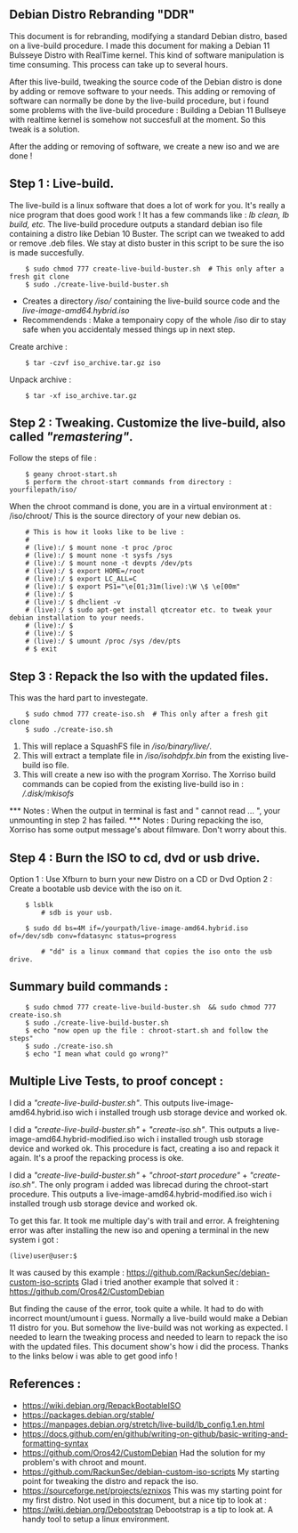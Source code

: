## Debian Distro Rebranding "DDR" 

This document is for rebranding, modifying a standard Debian distro, based on a live-build procedure.
I made this document for making a Debian 11 Bulsseye Distro with RealTime kernel.
This kind of software manipulation is time consuming. This process can take up to several hours.

After this live-build, tweaking the source code of the Debian distro is done by adding or remove software to your needs.
This adding or removing of software can normally be done by the live-build procedure, but i found some problems with
the live-build procedure : Building a Debian 11 Bullseye with realtime kernel is somehow not succesfull at the moment.
So this tweak is a solution. 

After the adding or removing of software, we create a new iso and we are done !


## Step 1 : Live-build.

The live-build is a linux software that does a lot of work for you. It's really a nice program that does good work !
It has a few commands like : *lb clean, lb build, etc.*
The live-build procedure outputs a standard debian iso file containing a distro like Debian 10 Buster.
The script can we tweaked to add or remove .deb files.
We stay at disto buster in this script to be sure the iso is made succesfully.

		$ sudo chmod 777 create-live-build-buster.sh  # This only after a fresh git clone
		$ sudo ./create-live-build-buster.sh

- Creates a directory */iso/* containing the live-build source code and the *live-image-amd64.hybrid.iso*
- Recommendends : Make a temponairy copy of the whole /iso dir to stay safe when you accidentaly messed things up in next step.

Create archive : 	

		$ tar -czvf iso_archive.tar.gz iso

Unpack archive : 

		$ tar -xf iso_archive.tar.gz
	
	
## Step 2 : Tweaking. Customize the live-build, also called *"remastering"*.

Follow the steps of file :

		$ geany chroot-start.sh
		$ perform the chroot-start commands from directory : yourfilepath/iso/

When the chroot command is done, you are in a virtual environment at : /iso/chroot/ This is the source directory of your new debian os.

		# This is how it looks like to be live :
		#
		# (live):/ $ mount none -t proc /proc
		# (live):/ $ mount none -t sysfs /sys
		# (live):/ $ mount none -t devpts /dev/pts
		# (live):/ $ export HOME=/root
		# (live):/ $ export LC_ALL=C
		# (live):/ $ export PS1="\e[01;31m(live):\W \$ \e[00m"
		# (live):/ $
		# (live):/ $ dhclient -v 
		# (live):/ $ sudo apt-get install qtcreator etc. to tweak your debian installation to your needs.
		# (live):/ $
		# (live):/ $
		# (live):/ $ umount /proc /sys /dev/pts
		# $ exit
	
## Step 3 : Repack the Iso with the updated files.	
	
This was the hard part to investegate.

		$ sudo chmod 777 create-iso.sh  # This only after a fresh git clone
		$ sudo ./create-iso.sh

1. This will replace a SquashFS file in */iso/binary/live/*.
2. This will extract a template file in */iso/isohdpfx.bin* from the existing live-build iso file.
3. This will create a new iso with the program Xorriso. The Xorriso build commands can be copied from the existing live-build iso in : */.disk/mkisofs*

*** Notes : When the output in terminal is fast and " cannot read ... ", your unmounting in step 2 has failed.
*** Notes : During repacking the iso, Xorriso has some output message's about filmware. Don't worry about this.
		
## Step 4 : Burn the ISO to cd, dvd or usb drive.

Option 1 : Use Xfburn to burn your new Distro on a CD or Dvd
Option 2 : Create a bootable usb device with the iso on it.

		$ lsblk 	
			# sdb is your usb.					
			
		$ sudo dd bs=4M if=/yourpath/live-image-amd64.hybrid.iso of=/dev/sdb conv=fdatasync status=progress
			
			# "dd" is a linux command that copies the iso onto the usb drive.

## Summary build commands :

		$ sudo chmod 777 create-live-build-buster.sh  && sudo chmod 777 create-iso.sh
		$ sudo ./create-live-build-buster.sh
		$ echo "now open up the file : chroot-start.sh and follow the steps"
		$ sudo ./create-iso.sh
		$ echo "I mean what could go wrong?"

## Multiple Live Tests, to proof concept :

I did a *"create-live-build-buster.sh"*.
	This outputs live-image-amd64.hybrid.iso wich i installed trough usb storage device and worked ok.
	
I did a *"create-live-build-buster.sh"* + *"create-iso.sh"*.
	This outputs a live-image-amd64.hybrid-modified.iso wich i installed trough usb storage device and worked ok.
	This procedure is fact, creating a iso and repack it again. It's a proof the repacking process is oke.

I did a *"create-live-build-buster.sh"* + *"chroot-start procedure"* + *"create-iso.sh"*.
	The only program i added was librecad during the chroot-start procedure.
	This outputs a live-image-amd64.hybrid-modified.iso wich i installed trough usb storage device and worked ok.


To get this far. It took me multiple day's with trail and error. 
A freightening error was after installing the new iso and opening a terminal in the new system i got :
	
	(live)user@user:$

It was caused by this example : https://github.com/RackunSec/debian-custom-iso-scripts
Glad i tried another example that solved it : https://github.com/Oros42/CustomDebian

But finding the cause of the error, took quite a while. It had to do with incorrect mount/umount i guess.
Normally a live-build would make a Debian 11 distro for you. But somehow the live-build was not working as expected.
I needed to learn the tweaking process and needed to learn to repack the iso with the updated files.
This document show's how i did the process. Thanks to the links below i was able to get good info !

## References :
- https://wiki.debian.org/RepackBootableISO
- https://packages.debian.org/stable/
- https://manpages.debian.org/stretch/live-build/lb_config.1.en.html
- https://docs.github.com/en/github/writing-on-github/basic-writing-and-formatting-syntax
- https://github.com/Oros42/CustomDebian Had the solution for my problem's with chroot and mount.
- https://github.com/RackunSec/debian-custom-iso-scripts My starting point for tweaking the distro and repack the iso.
- https://sourceforge.net/projects/eznixos This was my starting point for my first distro. 
Not used in this document, but a nice tip to look at :
- https://wiki.debian.org/Debootstrap Debootstrap is a tip to look at. A handy tool to setup a linux environment.




